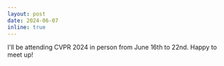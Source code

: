 ```yaml
---
layout: post
date: 2024-06-07
inline: true
---
```

I'll be attending CVPR 2024 in person from June 16th to 22nd. Happy to meet up!
